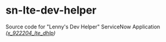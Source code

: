 # sn-lte-dev-helper
Source code for "Lenny's Dev Helper" ServiceNow Application *([x_922204_lte_dhlp](https://github.com/erwinel/x_922204_lte_dhlp))*
